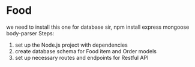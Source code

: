 # Food
we need to install this one for database sir,
npm install express mongoose body-parser
Steps:
1) set up the Node.js project with dependencies 
2) create database schema for Food item and Order models
3) set up necessary routes and endpoints for Restful API
